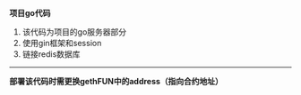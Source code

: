 **项目go代码**
1. 该代码为项目的go服务器部分
2. 使用gin框架和session
3. 链接redis数据库
--------------------------
**部署该代码时需更换gethFUN中的address（指向合约地址）**
